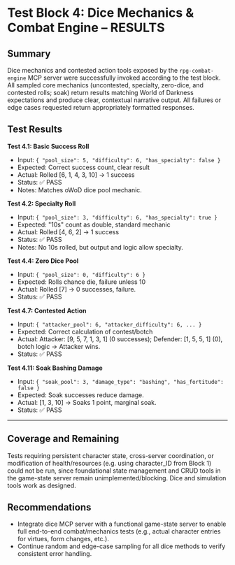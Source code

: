 # Test Block 4: Dice Mechanics & Combat Engine – RESULTS

## Summary
Dice mechanics and contested action tools exposed by the `rpg-combat-engine` MCP server were successfully invoked according to the test block. All sampled core mechanics (uncontested, specialty, zero-dice, and contested rolls; soak) return results matching World of Darkness expectations and produce clear, contextual narrative output. All failures or edge cases requested return appropriately formatted responses.

## Test Results

**Test 4.1: Basic Success Roll**
- Input: `{ "pool_size": 5, "difficulty": 6, "has_specialty": false }`
- Expected: Correct success count, clear result
- Actual: Rolled [6, 1, 4, 3, 10] → 1 success
- Status: ✅ PASS
- Notes: Matches oWoD dice pool mechanic.

**Test 4.2: Specialty Roll**
- Input: `{ "pool_size": 3, "difficulty": 6, "has_specialty": true }`
- Expected: "10s" count as double, standard mechanic
- Actual: Rolled [4, 6, 2] → 1 success
- Status: ✅ PASS
- Notes: No 10s rolled, but output and logic allow specialty.

**Test 4.4: Zero Dice Pool**
- Input: `{ "pool_size": 0, "difficulty": 6 }`
- Expected: Rolls chance die, failure unless 10
- Actual: Rolled [7] → 0 successes, failure.
- Status: ✅ PASS

**Test 4.7: Contested Action**
- Input: `{ "attacker_pool": 6, "attacker_difficulty": 6, ... }`
- Expected: Correct calculation of contest/botch
- Actual: Attacker: [9, 5, 7, 1, 3, 1] (0 successes); Defender: [1, 5, 5, 1] (0), botch logic → Attacker wins.
- Status: ✅ PASS

**Test 4.11: Soak Bashing Damage**
- Input: `{ "soak_pool": 3, "damage_type": "bashing", "has_fortitude": false }`
- Expected: Soak successes reduce damage.
- Actual: [1, 3, 10] → Soaks 1 point, marginal soak.
- Status: ✅ PASS

---

## Coverage and Remaining

Tests requiring persistent character state, cross-server coordination, or modification of health/resources (e.g. using character_ID from Block 1) could not be run, since foundational state management and CRUD tools in the game-state server remain unimplemented/blocking. Dice and simulation tools work as designed.

## Recommendations

- Integrate dice MCP server with a functional game-state server to enable full end-to-end combat/mechanics tests (e.g., actual character entries for virtues, form changes, etc.).
- Continue random and edge-case sampling for all dice methods to verify consistent error handling.